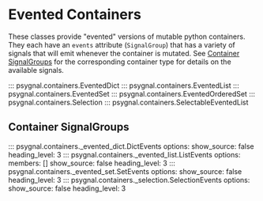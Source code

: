 # Evented Containers

These classes provide "evented" versions of mutable python containers.
They each have an `events` attribute (`SignalGroup`) that has a variety of
signals that will emit whenever the container is mutated.  See
[Container SignalGroups](#container-signalgroups) for the corresponding
container type for details on the available signals.

::: psygnal.containers.EventedDict
::: psygnal.containers.EventedList
::: psygnal.containers.EventedSet
::: psygnal.containers.EventedOrderedSet
::: psygnal.containers.Selection
::: psygnal.containers.SelectableEventedList

## Container SignalGroups

::: psygnal.containers._evented_dict.DictEvents
    options:
      show_source: false
      heading_level: 3
::: psygnal.containers._evented_list.ListEvents
    options:
      members: []
      show_source: false
      heading_level: 3
::: psygnal.containers._evented_set.SetEvents
    options:
      show_source: false
      heading_level: 3
::: psygnal.containers._selection.SelectionEvents
    options:
      show_source: false
      heading_level: 3
